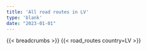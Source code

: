 ```yaml
---
title: 'All road routes in LV'
type: 'blank'
date: "2023-01-01"
---
```


{{< breadcrumbs >}}
{{< road_routes country=LV >}}
